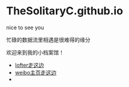 # TheSolitaryC.github.io
<p>nice to see you</p>
<p>忙碌的数据流里相遇是很难得的缘分 </p>
<p>欢迎来到我的小档案馆！</p>

<ul>
  <li> <a href="https://solitary-chan9.lofter.com/">lofter走这边</a> </li>
  <li> <a href="https://weibo.com/5231664094/profile?topnav=1&wvr=6&is_all=1">weibo主页走这边</a> </li>
  <li> <a 私人联系QQ1789675239</a> </li>
